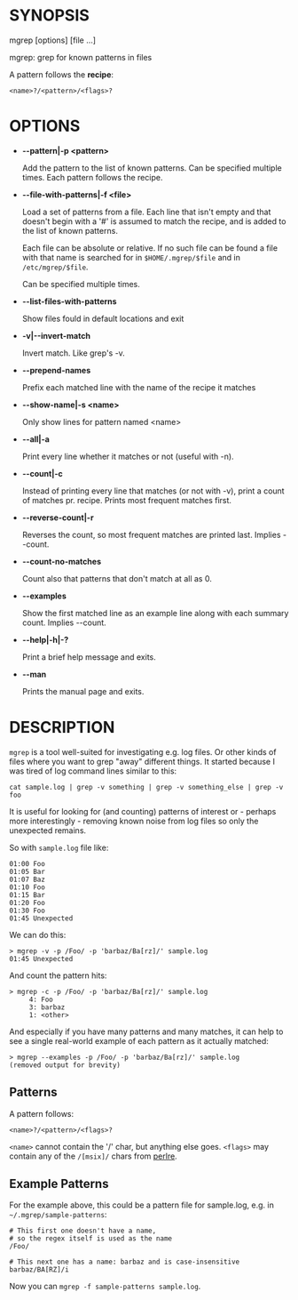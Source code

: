 # SYNOPSIS

mgrep \[options\] \[file ...\]

mgrep: grep for known patterns in files

A pattern follows the **recipe**:

    <name>?/<pattern>/<flags>?

# OPTIONS

- **--pattern|-p &lt;pattern>**

    Add the pattern to the list of known patterns. Can be specified multiple times.
    Each pattern follows the recipe.

- **--file-with-patterns|-f &lt;file>**

    Load a set of patterns from a file. Each line that isn't empty and that doesn't
    begin with a '#' is assumed to match the recipe, and is added to the list of
    known patterns.

    Each file can be absolute or relative. If no such file can be found a file with
    that name is searched for in `$HOME/.mgrep/$file` and in `/etc/mgrep/$file`.

    Can be specified multiple times.

- **--list-files-with-patterns**

    Show files fould in default locations and exit

- **-v|--invert-match**

    Invert match. Like grep's -v.

- **--prepend-names**

    Prefix each matched line with the name of the recipe it matches

- **--show-name|-s &lt;name>**

    Only show lines for pattern named &lt;name>

- **--all|-a**

    Print every line whether it matches or not (useful with -n).

- **--count|-c**

    Instead of printing every line that matches (or not with -v), print a count of
    matches pr. recipe. Prints most frequent matches first.

- **--reverse-count|-r**

    Reverses the count, so most frequent matches are printed last. Implies --count.

- **--count-no-matches**

    Count also that patterns that don't match at all as 0.

- **--examples**

    Show the first matched line as an example line along with each summary count.
    Implies --count.

- **--help|-h|-?**

    Print a brief help message and exits.

- **--man**

    Prints the manual page and exits.

# DESCRIPTION

`mgrep` is a tool well-suited for investigating e.g. log files. Or other kinds
of files where you want to grep "away" different things. It started because I
was tired of log command lines similar to this:

    cat sample.log | grep -v something | grep -v something_else | grep -v foo

It is useful for looking for (and counting) patterns of interest or - perhaps
more interestingly - removing known noise from log files so only the unexpected
remains.

So with `sample.log` file like:

    01:00 Foo
    01:05 Bar
    01:07 Baz
    01:10 Foo
    01:15 Bar
    01:20 Foo
    01:30 Foo
    01:45 Unexpected

We can do this:

    > mgrep -v -p /Foo/ -p 'barbaz/Ba[rz]/' sample.log
    01:45 Unexpected

And count the pattern hits:

    > mgrep -c -p /Foo/ -p 'barbaz/Ba[rz]/' sample.log
         4: Foo
         3: barbaz
         1: <other>

And especially if you have many patterns and many matches, it can help to see a
single real-world example of each pattern as it actually matched:

    > mgrep --examples -p /Foo/ -p 'barbaz/Ba[rz]/' sample.log
    (removed output for brevity)

## Patterns

A pattern follows:

    <name>?/<pattern>/<flags>?

`<name>` cannot contain the '/' char, but anything else goes.
`<flags>` may contain any of the `/[msix]/` chars from [perlre](https://metacpan.org/pod/perlre).

## Example Patterns

For the example above, this could be a pattern file for sample.log, e.g. in
`~/.mgrep/sample-patterns`:

    # This first one doesn't have a name,
    # so the regex itself is used as the name
    /Foo/

    # This next one has a name: barbaz and is case-insensitive
    barbaz/BA[RZ]/i

Now you can `mgrep -f sample-patterns sample.log`.
